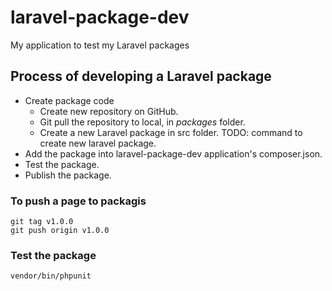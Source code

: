 # laravel-package-dev
My application to test my Laravel packages

## Process of developing a Laravel package

* Create package code
  * Create new repository on GitHub.
  * Git pull the repository to local, in *packages* folder.
  * Create a new Laravel package in src folder.
    TODO: command to create new laravel package.
* Add the package into laravel-package-dev application's composer.json.
* Test the package.
* Publish the package.

### To push a page to packagis

```shell
git tag v1.0.0
git push origin v1.0.0
```

### Test the package

```shell
vendor/bin/phpunit
```